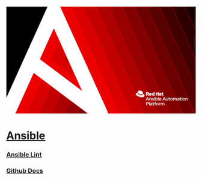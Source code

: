 ![inage alt](https://github.com/josh-butler93/ansible/blob/986c18c1cafca3a942c707745b99d0e8e39e77e8/Setup/ansible.png)
# [Ansible](https://docs.ansible.com/ansible/latest/playbook_guide/playbooks_intro.html#ansible-pull)
### [Ansible Lint](https://ansible.readthedocs.io/projects/lint/)
### [Github Docs](https://docs.github.com/en/get-started/writing-on-github/getting-started-with-writing-and-formatting-on-github/basic-writing-and-formatting-syntax)

